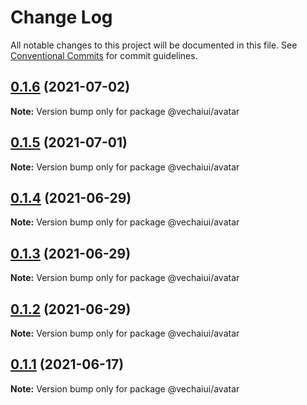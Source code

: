 # Change Log

All notable changes to this project will be documented in this file.
See [Conventional Commits](https://conventionalcommits.org) for commit guidelines.

## [0.1.6](https://github.com/vechai/vechaiui/compare/@vechaiui/avatar@0.1.5...@vechaiui/avatar@0.1.6) (2021-07-02)

**Note:** Version bump only for package @vechaiui/avatar





## [0.1.5](https://github.com/vechai/vechaiui/compare/@vechaiui/avatar@0.1.4...@vechaiui/avatar@0.1.5) (2021-07-01)

**Note:** Version bump only for package @vechaiui/avatar





## [0.1.4](https://github.com/vechai/vechaiui/compare/@vechaiui/avatar@0.1.3...@vechaiui/avatar@0.1.4) (2021-06-29)

**Note:** Version bump only for package @vechaiui/avatar





## [0.1.3](https://github.com/vechai/vechaiui/compare/@vechaiui/avatar@0.1.2...@vechaiui/avatar@0.1.3) (2021-06-29)

**Note:** Version bump only for package @vechaiui/avatar





## [0.1.2](https://github.com/vechai/vechaiui/compare/@vechaiui/avatar@0.1.1...@vechaiui/avatar@0.1.2) (2021-06-29)

**Note:** Version bump only for package @vechaiui/avatar





## [0.1.1](https://github.com/vechai/vechaiui/compare/@vechaiui/avatar@0.1.0...@vechaiui/avatar@0.1.1) (2021-06-17)

**Note:** Version bump only for package @vechaiui/avatar
